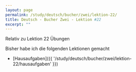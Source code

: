 ```yaml
---
layout: page
permalink: /study/deutsch/bucher/zwei/lektion-22/
title: Deutsch - Bucher Zwei - Lektion #22
excerpt: ""
---
```


Relativ zu Lektion 22 Übungen

Bisher habe ich die folgenden Lektionen gemacht

* [Hausaufgaben]({{ '/study/deutsch/bucher/zwei/lektion-22/hausaufgaben' }})
